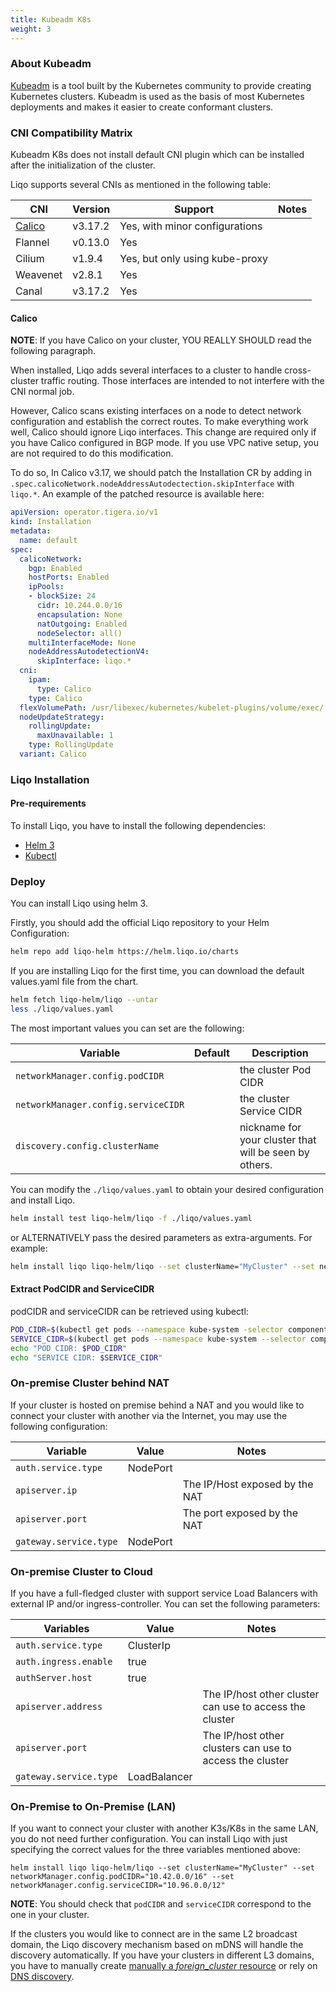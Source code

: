 ```yaml
---
title: Kubeadm K8s 
weight: 3
---
```


### About Kubeadm

[Kubeadm](https://kubernetes.io/docs/setup/production-environment/tools/kubeadm/create-cluster-kubeadm/) is a tool built by the Kubernetes community to provide creating Kubernetes clusters. Kubeadm is used as the basis of most Kubernetes deployments and makes it easier to create conformant clusters.
### CNI Compatibility Matrix

Kubeadm K8s does not install default CNI plugin which can be installed after the initialization of the cluster.

Liqo supports several CNIs as mentioned in the following table:

| CNI                    | Version                             | Support                                   | Notes                       |
| ---------------------- | ------------------------------      | --------------------------------------    | --------------------------- |
| [Calico](#calico)                 | v3.17.2                             |  Yes, with minor configurations                                      |                             |
| Flannel                | v0.13.0                             |  Yes                                      |                             |
| Cilium                 | v1.9.4                              |  Yes, but only using kube-proxy           |                             |
| Weavenet               | v2.8.1                              |  Yes                                      |                             |
| Canal                  | v3.17.2                             |  Yes                                      |                             |

#### Calico

__NOTE__: If you have Calico on your cluster, YOU REALLY SHOULD read the following paragraph.

When installed, Liqo adds several interfaces to a cluster to handle cross-cluster traffic routing. Those interfaces are intended to not interfere with the CNI normal job.

However, Calico scans existing interfaces on a node to detect network configuration and establish the correct routes. To make everything work well, Calico should ignore Liqo interfaces. This change are required only if you have Calico configured in BGP mode. If you use VPC native setup, you are not required to do this modification.


To do so, In Calico v3.17, we should patch the Installation CR by adding in `.spec.calicoNetwork.nodeAddressAutodectection.skipInterface` with `liqo.*`. An example of the patched resource is available here:

```yaml
apiVersion: operator.tigera.io/v1
kind: Installation
metadata:
  name: default
spec:
  calicoNetwork:
    bgp: Enabled
    hostPorts: Enabled
    ipPools:
    - blockSize: 24
      cidr: 10.244.0.0/16
      encapsulation: None
      natOutgoing: Enabled
      nodeSelector: all()
    multiInterfaceMode: None
    nodeAddressAutodetectionV4:
      skipInterface: liqo.*
  cni:
    ipam:
      type: Calico
    type: Calico
  flexVolumePath: /usr/libexec/kubernetes/kubelet-plugins/volume/exec/
  nodeUpdateStrategy:
    rollingUpdate:
      maxUnavailable: 1
    type: RollingUpdate
  variant: Calico
```


### Liqo Installation

#### Pre-requirements

To install Liqo, you have to install the following dependencies:

* [Helm 3](https://helm.sh/docs/intro/install/)
* [Kubectl](https://kubernetes.io/docs/tasks/tools/install-kubectl/)

### Deploy

You can install Liqo using helm 3.

Firstly, you should add the official Liqo repository to your Helm Configuration:

```bash
helm repo add liqo-helm https://helm.liqo.io/charts
```

If you are installing Liqo for the first time, you can download the default values.yaml file from the chart.

```bash
helm fetch liqo-helm/liqo --untar
less ./liqo/values.yaml
```

The most important values you can set are the following:

| Variable               | Default             | Description                                 |
| ---------------------- | -------             | ------------------------------------------- |
| `networkManager.config.podCIDR`        |        | the cluster Pod CIDR                        |
| `networkManager.config.serviceCIDR`         |         | the cluster Service CIDR                    |
| `discovery.config.clusterName`         |         | nickname for your cluster that will be seen by others. |


You can modify the ```./liqo/values.yaml``` to obtain your desired configuration and install Liqo.

```bash
helm install test liqo-helm/liqo -f ./liqo/values.yaml
```

or ALTERNATIVELY pass the desired parameters as extra-arguments. For example:

```bash
helm install liqo liqo-helm/liqo --set clusterName="MyCluster" --set networkManager.config.podCIDR="10.42.0.0/16" --set networkManager.config.serviceCIDR="10.43.0.0/16" [...]
```

#### Extract PodCIDR and ServiceCIDR

podCIDR and serviceCIDR can be retrieved using kubectl:

```bash
POD_CIDR=$(kubectl get pods --namespace kube-system -selector component=kube-controller-manager --output jsonpath="{.items[*].spec.containers[*].command}" 2>/dev/null | grep -Po --max-count=1 "(?<=--cluster-cidr=)[0-9.\/]+") 
SERVICE_CIDR=$(kubectl get pods --namespace kube-system --selector component=kube-controller-manager --output jsonpath="{.items[*].spec.containers[*].command} 2>dev/null" | grep -Po --max-count=1 "(?<=--service-cluster-ip-range=)[0-9.\/]+")
echo "POD CIDR: $POD_CIDR"
echo "SERVICE CIDR: $SERVICE_CIDR"
```

### On-premise Cluster behind NAT

If your cluster is hosted on premise behind a NAT and you would like to connect your cluster with another via the Internet, you may use the following configuration:

| Variable | Value | Notes |
| -------- | ------ | ----- |
| `auth.service.type`  | NodePort |
| `apiserver.ip` |  | The IP/Host exposed by the NAT | 
| `apiserver.port` |  | The port exposed by the NAT  | 
| `gateway.service.type` | NodePort |

### On-premise Cluster to Cloud

If you have a full-fledged cluster with support service Load Balancers with external IP and/or ingress-controller. You can set the following parameters:

| Variables | Value | Notes |
| -------- | ------ | ----- |
| `auth.service.type`  | ClusterIp |
| `auth.ingress.enable` | true  |
| `authServer.host`     | true  |
| `apiserver.address` |  | The IP/host other cluster can use to access the cluster | 
| `apiserver.port` |  | The IP/host other clusters can use to access the cluster  | 
| `gateway.service.type` | LoadBalancer |

### On-Premise to On-Premise (LAN)

If you want to connect your cluster with another K3s/K8s in the same LAN, you do not need further configuration. You can install Liqo with just specifying the correct values for the three variables mentioned above:

```
helm install liqo liqo-helm/liqo --set clusterName="MyCluster" --set networkManager.config.podCIDR="10.42.0.0/16" --set networkManager.config.serviceCIDR="10.96.0.0/12"
```
__NOTE__: You should check that `podCIDR` and `serviceCIDR` correspond to the one in your cluster. 

If the clusters you would like to connect are in the same L2 broadcast domain, the Liqo discovery mechanism based on mDNS will handle the discovery automatically. If you have your clusters in different L3 domains, you have to manually create [manually a *foreign_cluster* resource](/user/post-install/discovery#manual-configuration) or rely on [DNS discovery](/user/post-install/discovery#).